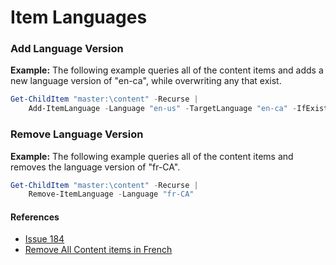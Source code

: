 # Item Languages

### Add Language Version

**Example:** The following example queries all of the content items and adds a new language version of "en-ca", while overwriting any that exist.

```powershell
Get-ChildItem "master:\content" -Recurse | 
    Add-ItemLanguage -Language "en-us" -TargetLanguage "en-ca" -IfExist OverwriteLatest
```

### Remove Language Version

**Example:** The following example queries all of the content items and removes the language version of "fr-CA".

```powershell
Get-ChildItem "master:\content" -Recurse | 
    Remove-ItemLanguage -Language "fr-CA"
```

#### References
* [Issue 184](https://github.com/SitecorePowerShell/Console/issues/184)
* [Remove All Content items in French](http://stackoverflow.com/questions/29928540/powershell-script-to-remove-all-content-items-for-french-version-in-sitecore)